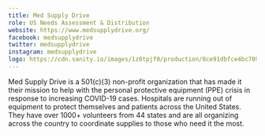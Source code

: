 ```yaml
---
title: Med Supply Drive
role: US Needs Assessment & Distribution
website: https://www.medsupplydrive.org/
facebook: medsupplydrive
twitter: medsupplydrive
instagram: medsupplydrive
logo: https://cdn.sanity.io/images/1z6tpjf0/production/8ce91dbfce4bc709c1a6e6aa8ff33ec8bad3b93a-333x364.png
---
```


Med Supply Drive is a 501(c)(3) non-profit organization that has made it their
mission to help with the personal protective equipment (PPE) crisis in response
to increasing COVID-19 cases. Hospitals are running out of equipment to protect
themselves and patients across the United States. They have over 1000+
volunteers from 44 states and are all organizing across the country to
coordinate supplies to those who need it the most.
